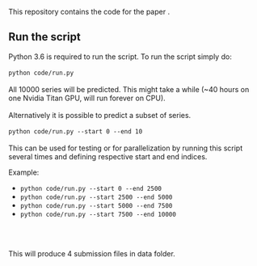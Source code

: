 This repository contains the code for the paper <link>.

## Run the script
Python 3.6 is required to run the script.
To run the script simply do:
<br>
<br>
`python code/run.py`
<br>
<br>
All 10000 series will be predicted. This might take a while 
(~40 hours on one Nvidia Titan GPU, will run forever on CPU). 
<br>
<br>
Alternatively it is possible to predict a subset of series.
<br>
<br>
`python code/run.py --start 0 --end 10`
<br>
<br>
This can be used for testing or for parallelization by running
this script several times and defining respective start and
end indices.
<br>

Example:
* `python code/run.py --start 0 --end 2500`
* `python code/run.py --start 2500 --end 5000`
* `python code/run.py --start 5000 --end 7500`
* `python code/run.py --start 7500 --end 10000`
<br>
<br>

This will produce 4 submission files in data folder.
<br>
